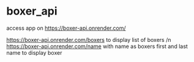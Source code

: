 # boxer_api

access app on https://boxer-api.onrender.com/

https://boxer-api.onrender.com/boxers to display list of boxers /n
https://boxer-api.onrender.com/name with name as boxers first and last name to display boxer

